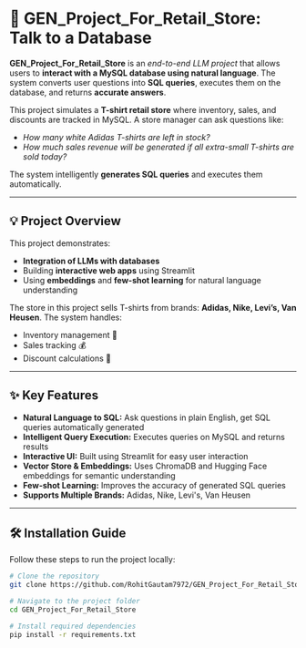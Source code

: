 # 🎨 GEN_Project_For_Retail_Store: Talk to a Database  

**GEN_Project_For_Retail_Store** is an *end-to-end LLM project* that allows users to **interact with a MySQL database using natural language**. The system converts user questions into **SQL queries**, executes them on the database, and returns **accurate answers**.  

This project simulates a **T-shirt retail store** where inventory, sales, and discounts are tracked in MySQL. A store manager can ask questions like:  

- *How many white Adidas T-shirts are left in stock?*  
- *How much sales revenue will be generated if all extra-small T-shirts are sold today?*  

The system intelligently **generates SQL queries** and executes them automatically.

---
## 💡 Project Overview

This project demonstrates:

- **Integration of LLMs with databases**  
- Building **interactive web apps** using Streamlit  
- Using **embeddings** and **few-shot learning** for natural language understanding  

The store in this project sells T-shirts from brands: **Adidas, Nike, Levi’s, Van Heusen**. The system handles:  

- Inventory management 🛒  
- Sales tracking 💰  
- Discount calculations 💸  

---
## ✨ Key Features

- **Natural Language to SQL:** Ask questions in plain English, get SQL queries automatically generated  
- **Intelligent Query Execution:** Executes queries on MySQL and returns results  
- **Interactive UI:** Built using Streamlit for easy user interaction  
- **Vector Store & Embeddings:** Uses ChromaDB and Hugging Face embeddings for semantic understanding  
- **Few-shot Learning:** Improves the accuracy of generated SQL queries  
- **Supports Multiple Brands:** Adidas, Nike, Levi's, Van Heusen  

---
## 🛠 Installation Guide

Follow these steps to run the project locally:

```bash
# Clone the repository
git clone https://github.com/RohitGautam7972/GEN_Project_For_Retail_Store.git

# Navigate to the project folder
cd GEN_Project_For_Retail_Store

# Install required dependencies
pip install -r requirements.txt
